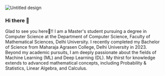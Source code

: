 
![Untitled design](https://github.com/Harsh-Yadav-02/Harsh-Yadav-02/assets/75542099/65b7a80e-4a2f-4a3c-aa3c-7fbb8f72d64d)


### Hi there 👋

Glad to see you here🫠!!
I am a Master's student pursuing a degree in Computer Science at the Department of Computer Science, Faculty of Mathematical Sciences, Delhi University. I recently completed my Bachelor of Science from Maharaja Agrasen College, Delhi University in 2023. Beyond my academic pursuits, I am deeply passionate about the fields of Machine Learning (ML) and Deep Learning (DL). My thirst for knowledge extends to advanced mathematical concepts, including Probability & Statistics, Linear Algebra, and Calculus.

<!--
**Harsh-Yadav-02/Harsh-Yadav-02** is a ✨ _special_ ✨ repository because its `README.md` (this file) appears on your GitHub profile.

Here are some ideas to get you started:

- 🔭 I’m currently working on ...
- 🌱 I’m currently learning ...
- 👯 I’m looking to collaborate on ...
- 🤔 I’m looking for help with ...
- 💬 Ask me about ...
- 📫 How to reach me: ...
- 😄 Pronouns: ...
- ⚡ Fun fact: ...
-->
